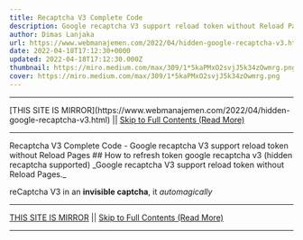 ```yaml
---
title: Recaptcha V3 Complete Code
description: Google recaptcha V3 support reload token without Reload Pages
author: Dimas Lanjaka
url: https://www.webmanajemen.com/2022/04/hidden-google-recaptcha-v3.html
date: 2022-04-18T17:12:30+0000
updated: 2022-04-18T17:12:30.000Z
thumbnail: https://miro.medium.com/max/309/1*5kaPMxO2svjJ5k34zOwmrg.png
cover: https://miro.medium.com/max/309/1*5kaPMxO2svjJ5k34zOwmrg.png
---
```


<hr/> [THIS SITE IS MIRROR](https://www.webmanajemen.com/2022/04/hidden-google-recaptcha-v3.html) || <a href="https://www.webmanajemen.com/2022/04/hidden-google-recaptcha-v3.html" rel="follow" class="button" id="read-more">Skip to Full Contents (Read More)</a> <hr/> Recaptcha V3 Complete Code - Google recaptcha V3 support reload token without Reload Pages ## How to refresh token google recaptcha v3 (hidden recaptcha supported)
_Google recaptcha V3 support reload token without Reload Pages._

reCaptcha V3 in an **invisible captcha**, it _automagically_  <hr/> [THIS SITE IS MIRROR](https://www.webmanajemen.com/2022/04/hidden-google-recaptcha-v3.html) || <a href="https://www.webmanajemen.com/2022/04/hidden-google-recaptcha-v3.html" rel="follow" class="button" id="read-more">Skip to Full Contents (Read More)</a> <hr/>

<script>
    if (location.host.includes('dimaslanjaka12')) {
      location.replace('https://www.webmanajemen.com/2022/04/hidden-google-recaptcha-v3.html');
    }
  </script>